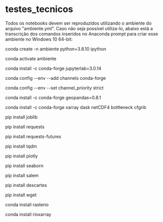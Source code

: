 # testes_tecnicos
Todos os notebooks devem ser reproduzidos utilizando o ambiente do arquivo "ambiente.yml".
Caso não seja possível utiliza-lo, abaixo está a transcrição dos comandos inseridos no Anaconda prompt para criar esse ambiente no Windows 10 64-bit:


conda create -n ambiente python=3.8.10 ipython 

conda activate ambiente

conda install -c conda-forge jupyterlab=3.0.14

conda config --env --add channels conda-forge

conda config --env --set channel_priority strict

conda install -c conda-forge geopandas=0.8.1

conda install -c conda-forge xarray dask netCDF4 bottleneck cfgrib

pip install joblib

pip install requests

pip install requests-futures

pip install tqdm

pip install plotly

pip install seaborn

pip install salem

pip install descartes

pip install wget

conda install rasterio

conda install rioxarray

